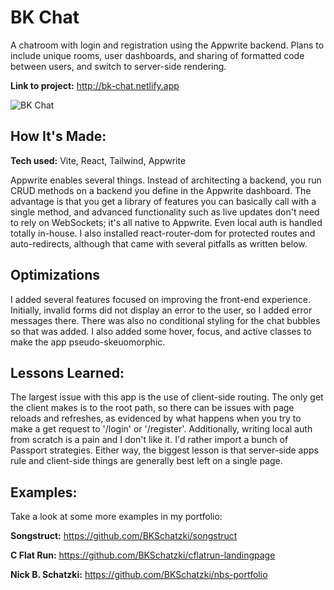 # BK Chat

A chatroom with login and registration using the Appwrite backend. Plans to include unique rooms, user dashboards, and sharing of formatted code between users, and switch to server-side rendering.

**Link to project:** http://bk-chat.netlify.app

![BK Chat](https://res.cloudinary.com/djqsm7sz5/image/upload/v1691468692/bks-portfolio/bk-chat_fleaqo.jpg)

## How It's Made:

**Tech used:** Vite, React, Tailwind, Appwrite

Appwrite enables several things. Instead of architecting a backend, you run CRUD methods on a backend you define in the Appwrite dashboard. The advantage is that you get a library of features you can basically call with a single method, and advanced functionality such as live updates don't need to rely on WebSockets; it's all native to Appwrite. Even local auth is handled totally in-house. I also installed react-router-dom for protected routes and auto-redirects, although that came with several pitfalls as written below.

## Optimizations

I added several features focused on improving the front-end experience. Initially, invalid forms did not display an error to the user, so I added error messages there. There was also no conditional styling for the chat bubbles so that was added. I also added some hover, focus, and active classes to make the app pseudo-skeuomorphic.

## Lessons Learned:

The largest issue with this app is the use of client-side routing. The only get the client makes is to the root path, so there can be issues with page reloads and refreshes, as evidenced by what happens when you try to make a get request to '/login' or '/register'. Additionally, writing local auth from scratch is a pain and I don't like it. I'd rather import a bunch of Passport strategies. Either way, the biggest lesson is that server-side apps rule and client-side things are generally best left on a single page.

## Examples:

Take a look at some more examples in my portfolio:

**Songstruct:** https://github.com/BKSchatzki/songstruct

**C Flat Run:** https://github.com/BKSchatzki/cflatrun-landingpage

**Nick B. Schatzki:** https://github.com/BKSchatzki/nbs-portfolio

